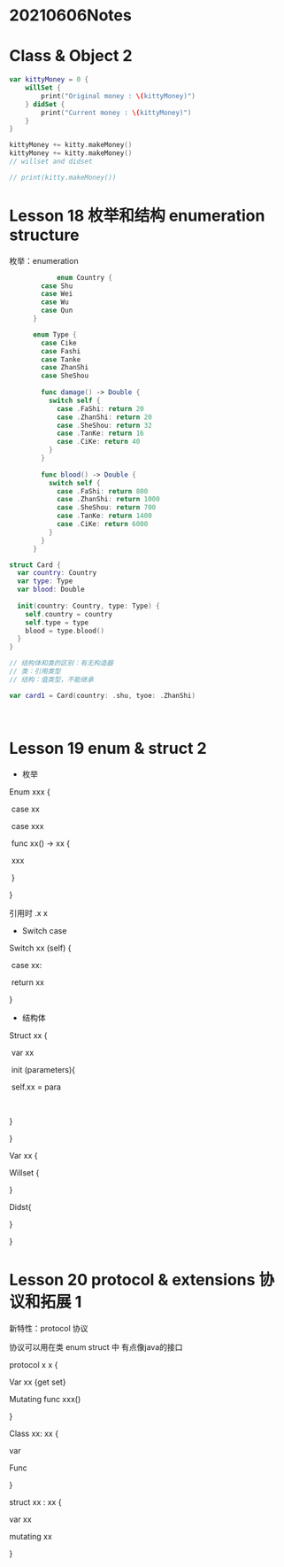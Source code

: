 # 20210606Notes

# Class & Object 2

```swift
var kittyMoney = 0 {
    willSet {
        print("Original money : \(kittyMoney)")
    } didSet {
        print("Current money : \(kittyMoney)")
    }
}

kittyMoney += kitty.makeMoney()
kittyMoney += kitty.makeMoney()
// willset and didset

// print(kitty.makeMoney())

```



# Lesson 18 枚举和结构 enumeration structure

枚举：enumeration

```swift
			enum Country {
        case Shu
        case Wei
        case Wu
        case Qun
      }

      enum Type {
        case Cike
        case Fashi
        case Tanke
        case ZhanShi
        case SheShou
        
        func damage() -> Double {
          switch self {
            case .FaShi: return 20
            case .ZhanShi: return 20
            case .SheShou: return 32
            case .TanKe: return 16
            case .CiKe: return 40
          }
        }
        
        func blood() -> Double {
          switch self {
            case .FaShi: return 800
            case .ZhanShi: return 1000
            case .SheShou: return 700
            case .TanKe: return 1400
            case .CiKe: return 6000
          }
        }
      }

struct Card {
  var country: Country
  var type: Type
  var blood: Double
  
  init(country: Country, type: Type) {
    self.country = country
    self.type = type
    blood = type.blood()
  }
}

// 结构体和类的区别：有无构造器
// 类：引用类型
// 结构：值类型，不能继承

var card1 = Card(country: .shu, tyoe: .ZhanShi)


```

​			

# Lesson 19 enum & struct 2

- 枚举

Enum xxx {

​	case xx

​	case xxx



​	func xx() -> xx {

​		xxx

​	}

}

引用时 .x x



- Switch case

Switch xx (self) {

​	case xx:

​	return xx



}



- 结构体

Struct xx {

​	var xx



​	init (parameters){

​		self.xx = para

​		

}



}



Var xx {

Willset {

}

Didst{

}

}



# Lesson 20 protocol & extensions 协议和拓展 1

新特性：protocol 协议

协议可以用在类 enum struct 中 有点像java的接口

protocol x x {

Var xx {get set}	

Mutating func xxx()

}



Class xx: xx {

var

Func

}



struct xx : xx {

var xx

mutating xx

}